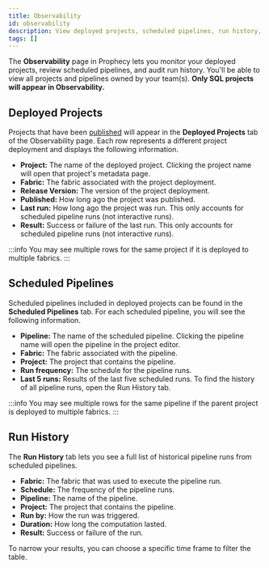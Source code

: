 ```yaml
---
title: Observability
id: observability
description: View deployed projects, scheduled pipelines, run history, and cost and performance
tags: []
---
```


The **Observability** page in Prophecy lets you monitor your deployed projects, review scheduled pipelines, and audit run history. You'll be able to view all projects and pipelines owned by your team(s). **Only SQL projects will appear in Observability.**

## Deployed Projects

Projects that have been [published](/analysts/development/version-control/) will appear in the **Deployed Projects** tab of the Observability page. Each row represents a different project deployment and displays the following information.

- **Project:** The name of the deployed project. Clicking the project name will open that project's metadata page.
- **Fabric:** The fabric associated with the project deployment.
- **Release Version:** The version of the project deployment.
- **Published:** How long ago the project was published.
- **Last run:** How long ago the project was run. This only accounts for scheduled pipeline runs (not interactive runs).
- **Result:** Success or failure of the last run. This only accounts for scheduled pipeline runs (not interactive runs).

:::info
You may see multiple rows for the same project if it is deployed to multiple fabrics.
:::

## Scheduled Pipelines

Scheduled pipelines included in deployed projects can be found in the **Scheduled Pipelines** tab. For each scheduled pipeline, you will see the following information.

- **Pipeline:** The name of the scheduled pipeline. Clicking the pipeline name will open the pipeline in the project editor.
- **Fabric:** The fabric associated with the pipeline.
- **Project:** The project that contains the pipeline.
- **Run frequency:** The schedule for the pipeline runs.
- **Last 5 runs:** Results of the last five scheduled runs. To find the history of all pipeline runs, open the Run History tab.

:::info
You may see multiple rows for the same pipeline if the parent project is deployed to multiple fabrics.
:::

## Run History

The **Run History** tab lets you see a full list of historical pipeline runs from scheduled pipelines.

- **Fabric:** The fabric that was used to execute the pipeline run.
- **Schedule:** The frequency of the pipeline runs.
- **Pipeline:** The name of the pipeline.
- **Project:** The project that contains the pipeline.
- **Run by:** How the run was triggered.
- **Duration:** How long the computation lasted.
- **Result:** Success or failure of the run.

To narrow your results, you can choose a specific time frame to filter the table.
